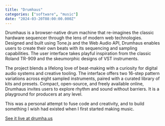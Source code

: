 ```yaml
---
title: "Drumhaus"
categories: ["software", "music"]
date: "2024-03-20T08:00:00.000Z"
---
```


Drumhaus is a browser-native drum machine that re-imagines the classic hardware sequencer through the lens of modern web technologies. Designed and built using Tone.js and the Web Audio API, Drumhaus enables users to create their own beats with its sequencing and sampling capabilities. The user interface takes playful inspiration from the classic Roland TR-909 and the skeumorphic designs of VST instruments.

The project blends a lifelong love of beat-making with a curiosity for digital audio systems and creative tooling. The interface offers two 16-step pattern variations across eight sampled instruments, paired with a curated library of kits and presets. Compact, open-source, and freely available online, Drumhaus invites users to explore rhythm and sound without barriers. It is a playground for producers at any level.

This was a personal attempt to fuse code and creativity, and to build something I wish had existed when I first started making music.

[See it live at drumha.us](https://drumha.us)
